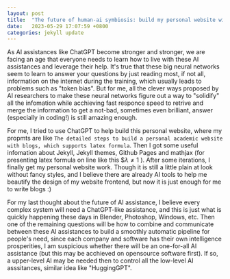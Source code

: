 ```yaml
---
layout: post
title:  "The future of human-ai symbiosis: build my personal website with ChatGPT"
date:   2023-05-29 17:07:59 +0800
categories: jekyll update
---
```


<!--Jekyll requires blog post files to be named according to the following format:-->

<!--`YEAR-MONTH-DAY-title.MARKUP`-->

<!--Where `YEAR` is a four-digit number, `MONTH` and `DAY` are both two-digit numbers, and `MARKUP` is the file extension representing the format used in the file. After that, include the necessary front matter. Take a look at the source for this post to get an idea about how it works.-->

<!--Jekyll also offers powerful support for code snippets:-->

<!--{% highlight ruby %}-->
<!--def print_hi(name)-->
  <!--puts "Hi, #{name}"-->
<!--end-->
<!--print_hi('Tom')-->
<!--#=> prints 'Hi, Tom' to STDOUT.-->
<!--{% endhighlight %}-->

<!--$$-->
<!--x = 2y -->
<!--$$-->

<!--Check out the [Jekyll docs][jekyll-docs] for more info on how to get the most out of Jekyll. File all bugs/feature requests at [Jekyll’s GitHub repo][jekyll-gh]. If you have questions, you can ask them on [Jekyll Talk][jekyll-talk].-->

<!--[jekyll-docs]: https://jekyllrb.com/docs/home-->
<!--[jekyll-gh]:   https://github.com/jekyll/jekyll-->
<!--[jekyll-talk]: https://talk.jekyllrb.com/-->

As AI assistances like ChatGPT become stronger and stronger, we are facing an age that everyone needs to learn
how to live with these AI assistances and leverage their help. It's true that these big neural networks seem to
learn to answer your questions by just reading most, if not all, information on the internet during the training, which 
usually leads to problems such as "token bias". But for me, all the clever ways proposed by AI researchers to make these neural networks figure out a way to "solidify" 
all the infomation while acchieving fast responce speed to retrive and merge the information to get a not-bad, sometimes even brilliant, answer (especially in coding!) is still amazing enough.  

For me, I tried to use ChatGPT to help build this personal website, 
where my propmts are like `The detailed steps to build a personal academic website with blogs, which supports
latex formula`. Then I got some useful infomation about Jekyll, Jekyll themes, Github Pages and mathjax (for presenting latex formula on line like this $$\lambda \neq 1$ ). After
some iterations, I finally get my personal website work. Though it is still a little plain at look without
fancy styles, and I believe there are already AI tools to help me beautify the design of my website frontend, but now it is just enough for me to write blogs :) 

For my last thought about the future of AI assistance, I believe every complex system will need a ChatGPT-like
assistance, and this is just what is quickly happening these days in Blender, Photoshop, Windows, etc. Then one of the remaining questions will be how
to combine and communicate between these AI assistances to build a smoothly automatic pipeline for people's need, since each company and software has their own intelligence prosperities, I am suspicious whether there will be an one-for-all AI assistance (but this may be acchieved on opensource software first). If so, a upper-level AI may be needed then to control all the low-level AI asssitances, similar idea like "HuggingGPT".

<!--Take content generation industry for example, I'd like to develop a personal VR FPS & survival game, which is happening on a-->
<!--remote planet, where players act as refugees fleeing from a horrible war happening on their homeland. Then players-->
<!--need to settle down on the new planet to build colonies with limited resources, collabrate or fight with native creatures, investigate the-->
<!--new planet, and finally to figure out a way to return their homeland, where an astounding secret may be then uncovered.-->
<!--For the storyline of the game, I'd like to generate the plots with ChatGPT. Then, I need to design main characters-->
<!--(with their 3D models, equipment assets, voices, background settings, etc.) and enemies on the new planet using 3D modeling tools like Blender. -->
<!--Then I generate some animation cutscenes with some other tools. Finally (?) I build the code for core gameplay functionalities based on mature gameplay assets.-->
<!--Just by imagining this workflow, it is excited to see there are quite a lot of parts AI can assist us. -->



